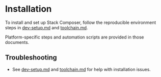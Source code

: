 # Installation

To install and set up Stack Composer, follow the reproducible environment steps in [dev-setup.md](../Developer%20&%20Extensibility%20Docs/dev-setup.md) and [toolchain.md](toolchain.md).

Platform-specific steps and automation scripts are provided in those documents.

## Troubleshooting

- See [dev-setup.md](../Developer%20&%20Extensibility%20Docs/dev-setup.md#troubleshooting) and [toolchain.md](toolchain.md#troubleshooting) for help with installation issues.
